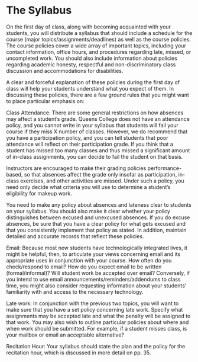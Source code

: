 # The Syllabus

On the first day of class, along with becoming acquainted with your students, you will distribute a syllabus that should include a schedule for the course (major topics/assignments/deadlines) as well as the course policies.  The course policies cover a wide array of important topics, including your contact information, office hours, and procedures regarding late, missed, or uncompleted work.  You should also include information about policies regarding academic honesty, respectful and non-discriminatory class discussion and accommodations for disabilities.

A clear and forceful explanation of these policies during the first day of class will help your students understand what you expect of them.  In discussing these policies, there are a few ground rules that you might want to place particular emphasis on:

Class Attendance: There are some general restrictions on how absences may affect a student’s grade.  Queens College does not have an attendance policy, and you cannot write in your syllabus that students will fail your course if they miss X number of classes. However, we do recommend that you have a participation policy, and you can tell students that poor attendance will reflect on their participation grade. If you think that a student has missed too many classes and thus missed a significant amount of in-class assignments, you can decide to fail the student on that basis. 

Instructors are encouraged to make their grading policies performance-based, so that absences affect the grade only insofar as participation, in-class exercises, and other activities are missed.  Under such a policy, you need only decide what criteria you will use to determine a student’s eligibility for makeup work. 

You need to make any policy about absences and lateness clear to students on your syllabus.  You should also make it clear whether your policy distinguishes between excused and unexcused absences.  If you do excuse absences, be sure that you have a clear policy for what gets excused and that you consistently implement that policy as stated.  In addition, maintain detailed and accurate records that reflect these policies.

Email: Because most new students have technologically integrated lives, it might be helpful, then, to articulate your views concerning email and its appropriate uses in conjunction with your course.  How often do you check/respond to email?  How do you expect email to be written (formal/informal)?  Will student work be accepted over email?  Conversely, if you intend to use email announcements/reminders/addendums to class time, you might also consider requesting information about your students’ familiarity with and access to the necessary technology.

Late work: In conjunction with the previous two topics, you will want to make sure that you have a set policy concerning late work.  Specify what assignments may be accepted late and what the penalty will be assigned to that work. You may also wish to outline particular policies about where and when work should be submitted.  For example, if a student misses class, is your mailbox or email an acceptable alternative?

Recitation Hour: Your syllabus should state the plan and the policy for the recitation hour, which is discussed in more detail on pp. 35.

